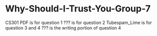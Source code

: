 # Why-Should-I-Trust-You-Group-7
CS301 PDF is for question 1
??? is for question 2
Tubespam_Lime is for question 3 and 4
??? is the writing portion of question 4
